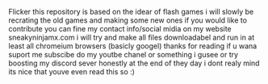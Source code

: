 Flicker
this repository is based on the idear of flash games
i will slowly be recrating the old games and making some new ones if you would like to contribute you can fine my contact info/social midia on my website sneakyninjamx.com
i will try and make all files downloadabel and run in at least all chromeium browsers (basicly googel)
thanks for reading if u wana suport me subscibe do my youtbe chanel or something i gusee or try boosting my discord sever honestly at the end of they day i dont realy mind its nice that youve even read this so :)
